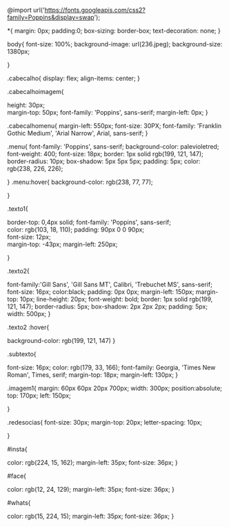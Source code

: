 @import url('https://fonts.googleapis.com/css2?family=Poppins&display=swap');

*{ margin: 0px; padding:0; box-sizing: border-box; text-decoration: none; }

body{ font-size: 100%; background-image: url(236.jpeg);
    background-size: 1380px;
    
}

.cabecalho{ display: flex; align-items: center;
}

.cabecalhoimagem{

height: 30px;  
margin-top: 50px;
font-family: 'Poppins', sans-serif;
margin-left: 0px;
}

.cabecalhomenu{ margin-left: 550px; font-size: 30PX; font-family: 'Franklin Gothic Medium', 'Arial Narrow', Arial, sans-serif; }

.menu{ font-family: 'Poppins', sans-serif; background-color: palevioletred; font-weight: 400; font-size: 18px; border: 1px solid rgb(199, 121, 147); border-radius: 10px; box-shadow: 5px 5px 5px; padding: 5px; color: rgb(238, 226, 226);

} .menu:hover{ background-color: rgb(238, 77, 77);

}

.texto1{

border-top: 0,4px solid;
font-family: 'Poppins', sans-serif;     
color: rgb(103, 18, 110);
padding: 90px 0 0 90px;   
font-size: 12px;    
margin-top: -43px;
margin-left: 250px;


}

.texto2{

font-family:'Gill Sans', 'Gill Sans MT', Calibri, 'Trebuchet MS', sans-serif;
font-size: 16px; color:black; padding: 0px 0px; margin-left: 150px; margin-top: 10px; line-height: 20px; 
font-weight: bold; border: 1px solid rgb(199, 121, 147); border-radius: 5px; box-shadow: 2px 2px 2px; padding: 5px; width: 500px; }

.texto2 :hover{

background-color: rgb(199, 121, 147)
}

.subtexto{

font-size: 16px; color: rgb(179, 33, 166); font-family: Georgia, 'Times New Roman', Times, serif; margin-top: 18px; margin-left: 130px; }

.imagem1{ margin: 60px 60px 20px 700px; width: 300px; position:absolute; top: 170px; left: 150px;

}

.redesocias{ font-size: 30px; margin-top: 20px; letter-spacing: 10px;

}

#insta{

color: rgb(224, 15, 162);
margin-left: 35px;
font-size: 36px;
}

#face{

color: rgb(12, 24, 129);
margin-left: 35px;
font-size: 36px;
}

#whats{

color: rgb(15, 224, 15);
margin-left: 35px;
font-size: 36px;
}
